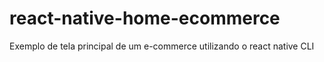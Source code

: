 ﻿# react-native-home-ecommerce


<p>Exemplo de tela principal de um e-commerce utilizando o react native CLI</p>
